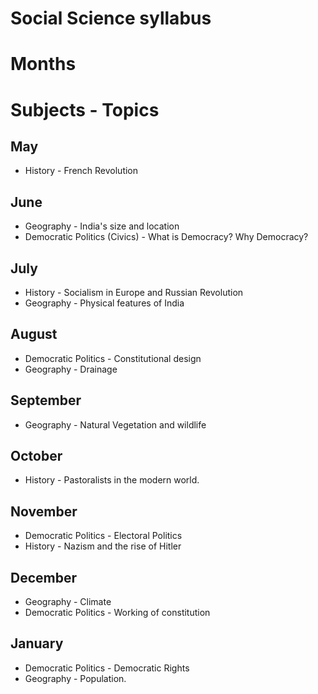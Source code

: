 
# Social Science syllabus 

# Months 
# Subjects - Topics

## May 
* History - French Revolution

## June
* Geography - India's size and location
* Democratic Politics (Civics) - What is Democracy? Why Democracy?

## July
* History - Socialism in Europe and Russian Revolution
* Geography - Physical features of India

## August
* Democratic Politics - Constitutional design
* Geography - Drainage

## September
* Geography - Natural Vegetation and wildlife

## October
* History - Pastoralists in the modern world.

## November
* Democratic Politics - Electoral Politics
* History - Nazism and the rise of Hitler

## December
* Geography - Climate
* Democratic Politics - Working of constitution

## January
* Democratic Politics - Democratic Rights
* Geography - Population.
